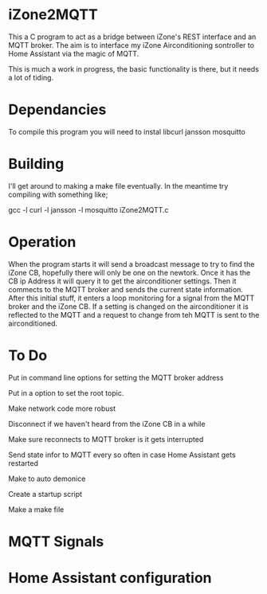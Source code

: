 # iZone2MQTT
This a C program to act as a bridge between iZone's REST interface and an MQTT broker.
The aim is to interface my iZone Airconditioning sontroller to Home Assistant via the magic of MQTT.

This is much a work in progress, the basic functionality is there, but it needs a lot of tiding.

# Dependancies
To compile this program you will need to instal
    libcurl
    jansson
    mosquitto
    
# Building
I'll get around to making a make file eventually. In the meantime try compiling with something like;

  gcc -l curl -l jansson -l mosquitto iZone2MQTT.c
  
# Operation
When the program starts it will send a broadcast message to try to find the iZone CB, hopefully there will only be one on the newtork.
Once it has the CB ip Address it will query it to get the airconditioner settings.
Then it commects to the MQTT broker and sends the current state information.
After this initial stuff, it enters a loop monitoring for a signal from the MQTT broker and the iZone CB. 
If a setting is changed on the airconditioner it is reflected to the MQTT and a request to change from teh MQTT is sent to the airconditioned.

# To Do
 Put in command line options for setting the MQTT broker address
 
 Put in a option to set the root topic.
 
 Make network code more robust
 
 Disconnect if we haven't heard from the iZone CB in a while
 
 Make sure reconnects to MQTT broker is it gets interrupted
 
 Send state infor to MQTT every so often in case Home Assistant gets restarted
 
 Make to auto demonice
 
 Create a startup script
 
 Make a make file

# MQTT Signals


# Home Assistant configuration

